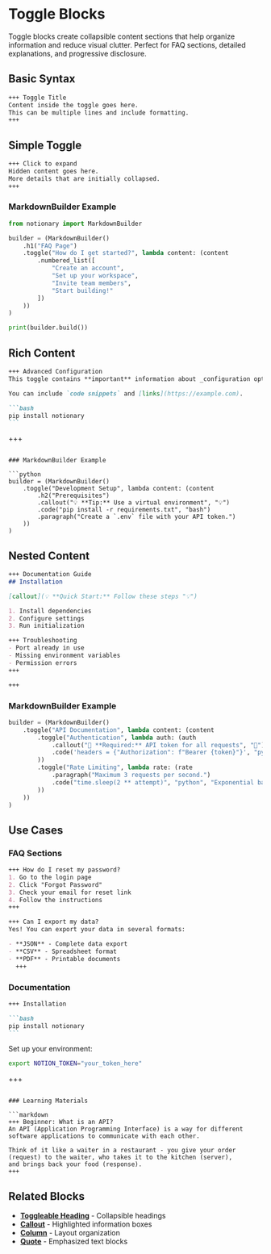 # Toggle Blocks

Toggle blocks create collapsible content sections that help organize information and reduce visual clutter. Perfect for FAQ sections, detailed explanations, and progressive disclosure.

## Basic Syntax

```markdown
+++ Toggle Title
Content inside the toggle goes here.
This can be multiple lines and include formatting.
+++
```

## Simple Toggle

```markdown
+++ Click to expand
Hidden content goes here.
More details that are initially collapsed.
+++
```

### MarkdownBuilder Example

```python
from notionary import MarkdownBuilder

builder = (MarkdownBuilder()
    .h1("FAQ Page")
    .toggle("How do I get started?", lambda content: (content
        .numbered_list([
            "Create an account",
            "Set up your workspace",
            "Invite team members",
            "Start building!"
        ])
    ))
)

print(builder.build())
```

## Rich Content

````markdown
+++ Advanced Configuration
This toggle contains **important** information about _configuration options_.

You can include `code snippets` and [links](https://example.com).

```bash
pip install notionary
```
````

+++

````

### MarkdownBuilder Example

```python
builder = (MarkdownBuilder()
    .toggle("Development Setup", lambda content: (content
        .h2("Prerequisites")
        .callout("💡 **Tip:** Use a virtual environment", "💡")
        .code("pip install -r requirements.txt", "bash")
        .paragraph("Create a `.env` file with your API token.")
    ))
)
````

## Nested Content

```markdown
+++ Documentation Guide
## Installation

[callout](💡 **Quick Start:** Follow these steps "💡")

1. Install dependencies
2. Configure settings
3. Run initialization

+++ Troubleshooting
- Port already in use
- Missing environment variables
- Permission errors
+++

+++
```

### MarkdownBuilder Example

```python
builder = (MarkdownBuilder()
    .toggle("API Documentation", lambda content: (content
        .toggle("Authentication", lambda auth: (auth
            .callout("🔑 **Required:** API token for all requests", "🔑")
            .code('headers = {"Authorization": f"Bearer {token}"}', "python")
        ))
        .toggle("Rate Limiting", lambda rate: (rate
            .paragraph("Maximum 3 requests per second.")
            .code("time.sleep(2 ** attempt)", "python", "Exponential backoff")
        ))
    ))
)
```

## Use Cases

### FAQ Sections

```markdown
+++ How do I reset my password?
1. Go to the login page
2. Click "Forgot Password"
3. Check your email for reset link
4. Follow the instructions
+++

+++ Can I export my data?
Yes! You can export your data in several formats:

- **JSON** - Complete data export
- **CSV** - Spreadsheet format
- **PDF** - Printable documents
  +++
```

### Documentation

````markdown
+++ Installation

```bash
pip install notionary
```
````

Set up your environment:

```bash
export NOTION_TOKEN="your_token_here"
```

+++

````

### Learning Materials

```markdown
+++ Beginner: What is an API?
An API (Application Programming Interface) is a way for different
software applications to communicate with each other.

Think of it like a waiter in a restaurant - you give your order
(request) to the waiter, who takes it to the kitchen (server),
and brings back your food (response).
+++
````

## Related Blocks

- **[Toggleable Heading](toggleable-heading.md)** - Collapsible headings
- **[Callout](callout.md)** - Highlighted information boxes
- **[Column](column.md)** - Layout organization
- **[Quote](quote.md)** - Emphasized text blocks
